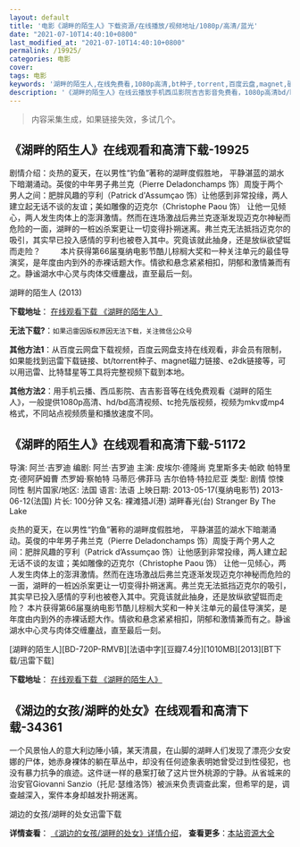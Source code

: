 ```yaml
---
layout: default
title: '电影《湖畔的陌生人》下载资源/在线播放/视频地址/1080p/高清/蓝光'
date: "2021-07-10T14:40:10+0800"
last_modified_at: "2021-07-10T14:40:10+0800"
permalink: /19925/
categories: 电影
cover:
tags: 电影
keywords: '湖畔的陌生人,在线免费看,1080p高清,bt种子,torrent,百度云盘,magnet,磁力链,迅雷下载资源'
description: '《湖畔的陌生人》在线云播放手机西瓜影院吉吉影音免费看，1080p高清bd/hd未删减完整版和tc抢先枪版，mkv/mp4格式，附带bt/torrent种子、magnet/磁力链、百度云盘、网盘资源迅雷下载链接'
---
```


>内容采集生成，如果链接失效，多试几个。


## 《湖畔的陌生人》在线观看和高清下载-19925

剧情介绍：炎热的夏天，在以男性“钓鱼”著称的湖畔度假胜地， 平静湛蓝的湖水下暗潮涌动。英俊的中年男子弗兰克（Pierre Deladonchamps 饰）周旋于两个男人之间：肥胖风趣的亨利（Patrick d'Assumçao 饰）让他感到非常投缘，两人建立起无话不谈的友谊；美如雕像的迈克尔（Christophe Paou 饰） 让他一见倾心，两人发生肉体上的澎湃激情。然而在连场激战后弗兰克逐渐发现迈克尔神秘而危险的一面，湖畔的一桩凶杀案更让一切变得扑朔迷离。弗兰克无法抵挡迈克尔的吸引，其实早已投入感情的亨利也被卷入其中。究竟该就此抽身，还是放纵欲望铤而走险？  　　本片获得第66届戛纳电影节酷儿棕榈大奖和一种关注单元的最佳导演奖，是年度由内到外的赤裸话题大作。情欲和悬念紧紧相扣，阴郁和激情兼而有之。静谧湖水中心灵与肉体交缠鏖战，直至最后一刻。


湖畔的陌生人 (2013)

**下载地址**： [在线观看下载 《湖畔的陌生人》](https://www.btbtdy.me/btdy/dy2090.html) 


**无法下载?**：`如果迅雷因版权原因无法下载，关注微信公众号 `

**其他方法1**：从百度云网盘下载视频，百度云网盘支持在线观看，非会员有限制，如果能找到迅雷下载链接、bt/torrent种子、magnet磁力链接、e2dk链接等，可以用迅雷、比特彗星等工具将完整视频下载到本地。

**其他方法2**：用手机云播、西瓜影院、吉吉影音等在线免费观看《湖畔的陌生人》，一般提供1080p高清、hd/bd高清视频、tc抢先版视频，视频为mkv或mp4格式，不同站点视频质量和播放速度不同。


## 《湖畔的陌生人》在线观看和高清下载-51172

导演: 阿兰·吉罗迪 编剧: 阿兰·吉罗迪 主演: 皮埃尔·德隆尚 克里斯多夫·帕欧 帕特里克·德阿萨姆曹 杰罗姆·察帕特 马蒂厄·佛菲马 吉尔伯特·特拉尼亚 类型: 剧情 惊悚 同性 制片国家/地区: 法国 语言: 法语 上映日期: 2013-05-17(戛纳电影节) 2013-06-12(法国) 片长: 100分钟 又名: 裸滩猎J(港) 湖畔春光(台) Stranger By The Lake

炎热的夏天，在以男性“钓鱼”著称的湖畔度假胜地， 平静湛蓝的湖水下暗潮涌动。英俊的中年男子弗兰克（Pierre Deladonchamps 饰）周旋于两个男人之间：肥胖风趣的亨利（Patrick d’Assumçao 饰）让他感到非常投缘，两人建立起无话不谈的友谊；美如雕像的迈克尔（Christophe Paou 饰） 让他一见倾心，两人发生肉体上的澎湃激情。然而在连场激战后弗兰克逐渐发现迈克尔神秘而危险的一面，湖畔的一桩凶杀案更让一切变得扑朔迷离。弗兰克无法抵挡迈克尔的吸引，其实早已投入感情的亨利也被卷入其中。究竟该就此抽身，还是放纵欲望铤而走险？ 本片获得第66届戛纳电影节酷儿棕榈大奖和一种关注单元的最佳导演奖，是年度由内到外的赤裸话题大作。情欲和悬念紧紧相扣，阴郁和激情兼而有之。静谧湖水中心灵与肉体交缠鏖战，直至最后一刻。


[湖畔的陌生人][BD-720P-RMVB][法语中字][豆瓣7.4分][1010MB][2013][BT下载/迅雷下载]

**下载地址**： [在线观看下载 《湖畔的陌生人》](https://www.btdx8.com/torrent/linconnu_du_lac_2013.html) 


## 《湖边的女孩/湖畔的处女》在线观看和高清下载-34361

一个风景怡人的意大利边陲小镇，某天清晨，在山脚的湖畔人们发现了漂亮少女安娜的尸体，她赤身裸体的躺在草丛中，却没有任何迹象表明她曾受过到性侵犯，也没有暴力抗争的痕迹。这件谜一样的悬案打破了这片世外桃源的宁静。从省城来的治安官Giovanni Sanzio（托尼&middot;瑟维洛饰）被派来负责调查此案，但希罕的是，调查越深入，案件本身却越发扑朔迷离。


湖边的女孩/湖畔的处女迅雷下载

**详情查看**： [《湖边的女孩/湖畔的处女》详情介绍](/movie/34361/)， **查看更多**：[本站资源大全](/movie/t/all/)

